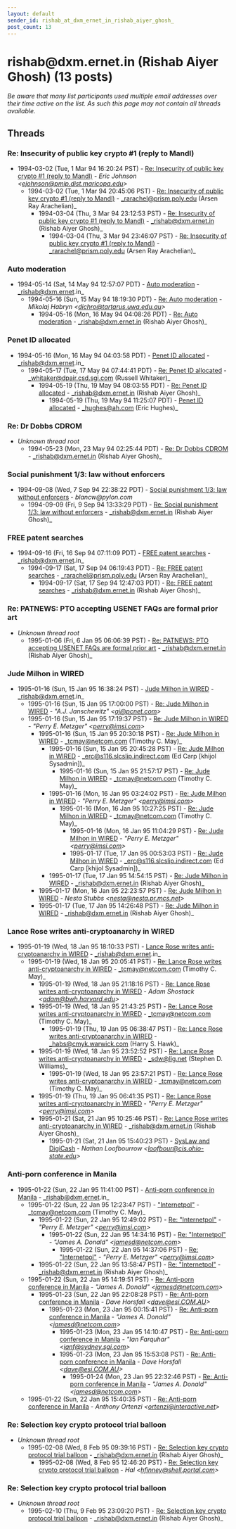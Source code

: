 ```yaml
---
layout: default
sender_id: rishab_at_dxm_ernet_in_rishab_aiyer_ghosh_
post_count: 13
---
```


# rishab<span>@</span>dxm.ernet.in (Rishab Aiyer Ghosh) (13 posts)

_Be aware that many list participants used multiple email addresses over their time active on the list. As such this page may not contain all threads available._

## Threads

### Re: Insecurity of public key crypto #1 (reply to Mandl)
+ 1994-03-02 (Tue, 1 Mar 94 16:20:24 PST) - [Re: Insecurity of public key crypto #1 (reply to Mandl)](/archive/1994/03/c991510d1ce83db914c51df966dc8cf77bf11c6acdee2c4aa8bb30da36ea51c8) - _Eric Johnson \<ejohnson@pmip.dist.maricopa.edu\>_
  + 1994-03-02 (Tue, 1 Mar 94 20:45:06 PST) - [Re: Insecurity of public key crypto #1 (reply to Mandl)](/archive/1994/03/17c8e0a0518e2975d805d46c52e9f00428bec87ddc8dec93c5464fcb32398388) - _rarachel@prism.poly.edu (Arsen Ray Arachelian)_
    + 1994-03-04 (Thu, 3 Mar 94 23:12:53 PST) - [Re: Insecurity of public key crypto #1 (reply to Mandl)](/archive/1994/03/e38d4fdc0cddfb1a4e8f07029553bf17cd193d84ddc15a680a3a7250b2da5c40) - _rishab@dxm.ernet.in (Rishab Aiyer Ghosh)_
      + 1994-03-04 (Thu, 3 Mar 94 23:46:07 PST) - [Re: Insecurity of public key crypto #1 (reply to Mandl)](/archive/1994/03/7f727d99a94dc760cb1b0bb665081a0c952049875bdbf4a422eb7d3dd30263c0) - _rarachel@prism.poly.edu (Arsen Ray Arachelian)_

### Auto moderation
+ 1994-05-14 (Sat, 14 May 94 12:57:07 PDT) - [Auto moderation](/archive/1994/05/4bc5ca579d545f65245117fb6a6dc17f89c4eee69938024364b237580108cee2) - _rishab@dxm.ernet.in_
  + 1994-05-16 (Sun, 15 May 94 18:19:30 PDT) - [Re: Auto moderation](/archive/1994/05/9758d982daf63e2a8579a7df54c34eeadde8c9d7eb2143bcbed29fc647ba2dc7) - _Mikolaj Habryn \<dichro@tartarus.uwa.edu.au\>_
    + 1994-05-16 (Mon, 16 May 94 04:08:26 PDT) - [Re: Auto moderation](/archive/1994/05/e53fab5d04e48b57ff98f06f979a2425617a11d481bc2415b4cf53304e17295a) - _rishab@dxm.ernet.in (Rishab Aiyer Ghosh)_

### Penet ID allocated
+ 1994-05-16 (Mon, 16 May 94 04:03:58 PDT) - [Penet ID allocated](/archive/1994/05/1b3b5f18e8797cf2e8bd260cc69aba081dfc72722626de9754bd038f176d1ec0) - _rishab@dxm.ernet.in_
  + 1994-05-17 (Tue, 17 May 94 07:44:41 PDT) - [Re: Penet ID allocated](/archive/1994/05/8e01f46b52baa69ddf5544422696452cb36c48c826cd82be3861a2664e14b67d) - _whitaker@dpair.csd.sgi.com (Russell Whitaker)_
    + 1994-05-19 (Thu, 19 May 94 08:03:55 PDT) - [Re: Penet ID allocated](/archive/1994/05/6b2f00afce5eb5ff6cdac7747755cdc521cd78d19da953c28a6783630ed17036) - _rishab@dxm.ernet.in (Rishab Aiyer Ghosh)_
      + 1994-05-19 (Thu, 19 May 94 11:25:07 PDT) - [Penet ID allocated](/archive/1994/05/aa8ecfc1a34bd1d4b6136c04dc8ee3e4764f24f4d6c3670e50007d1c2a8c8523) - _hughes@ah.com (Eric Hughes)_

### Re: Dr Dobbs CDROM
+ _Unknown thread root_
  + 1994-05-23 (Mon, 23 May 94 02:25:44 PDT) - [Re: Dr Dobbs CDROM](/archive/1994/05/98e697d30986640501814e3a5214d3463a2e7415de9b233276c4de437939230f) - _rishab@dxm.ernet.in (Rishab Aiyer Ghosh)_

### Social punishment 1/3: law without enforcers
+ 1994-09-08 (Wed, 7 Sep 94 22:38:22 PDT) - [Social punishment 1/3: law without enforcers](/archive/1994/09/61de1d4e7ae0dd796952eda4b28fe30876e1c7b5d4c57230b17bd5e2d2cc76da) - _blancw@pylon.com_
  + 1994-09-09 (Fri, 9 Sep 94 13:33:29 PDT) - [Re: Social punishment 1/3: law without enforcers](/archive/1994/09/4138e4da403459518b89f8f1aa8b8ba0c11da1ab797bee32821af74c8ea9c39a) - _rishab@dxm.ernet.in (Rishab Aiyer Ghosh)_

### FREE patent searches
+ 1994-09-16 (Fri, 16 Sep 94 07:11:09 PDT) - [FREE patent searches](/archive/1994/09/6b04af9a661fccb3708e978f71cb95ed7e6df1db8e61b9f5b71d7f6532a1cc79) - _rishab@dxm.ernet.in_
  + 1994-09-17 (Sat, 17 Sep 94 06:19:43 PDT) - [Re: FREE patent searches](/archive/1994/09/dc9769fddc8fcc2cff393852556785789df1bf349cb588ef766c08d281e25e40) - _rarachel@prism.poly.edu (Arsen Ray Arachelian)_
    + 1994-09-17 (Sat, 17 Sep 94 12:47:03 PDT) - [Re: FREE patent searches](/archive/1994/09/fd507d9093914c4a87d3b6f368f4e1dc8e9843b9c387a988a82945b241b3635c) - _rishab@dxm.ernet.in (Rishab Aiyer Ghosh)_

### Re: PATNEWS:  PTO accepting USENET FAQs are formal prior art
+ _Unknown thread root_
  + 1995-01-06 (Fri, 6 Jan 95 06:06:39 PST) - [Re: PATNEWS:  PTO accepting USENET FAQs are formal prior art](/archive/1995/01/78c996e6a8be35646cffb892b12c3fc00ad895b729bc11f11945200e2d5103be) - _rishab@dxm.ernet.in (Rishab Aiyer Ghosh)_

### Jude Milhon in WIRED
+ 1995-01-16 (Sun, 15 Jan 95 16:38:24 PST) - [Jude Milhon in WIRED](/archive/1995/01/5f26656a00d97f85e24f7f57df5c43cf1b6e9d10f1157fe08fdd9d15198a2bb1) - _rishab@dxm.ernet.in_
  + 1995-01-16 (Sun, 15 Jan 95 17:00:00 PST) - [Re: Jude Milhon in WIRED](/archive/1995/01/3d821f22c4ef42f11dcb4a8719bec9336555194eccd62018734e01b66da76ebe) - _"A.J. Janschewitz" \<aj@pcnet.com\>_
  + 1995-01-16 (Sun, 15 Jan 95 17:19:37 PST) - [Re: Jude Milhon in WIRED](/archive/1995/01/5944b1e3e989634c07bc173c04dacc83032a52dd5fefeedbd5b99979aa906007) - _"Perry E. Metzger" \<perry@imsi.com\>_
    + 1995-01-16 (Sun, 15 Jan 95 20:30:18 PST) - [Re: Jude Milhon in WIRED](/archive/1995/01/67946361d456f287cd136a85ef0c4ee278b25914755b83e01f310bce2308bc43) - _tcmay@netcom.com (Timothy C. May)_
      + 1995-01-16 (Sun, 15 Jan 95 20:45:28 PST) - [Re: Jude Milhon in WIRED](/archive/1995/01/12d0daf08b77414c8fc700dbbcf097d25f8fde0df34b14829a5dbf2b3adca2a5) - _erc@s116.slcslip.indirect.com (Ed Carp [khijol Sysadmin])_
        + 1995-01-16 (Sun, 15 Jan 95 21:57:17 PST) - [Re: Jude Milhon in WIRED](/archive/1995/01/339ce8e9afd0ad1960ab267d324c65c81681904fdbcfde634b6e2cdceac361c9) - _tcmay@netcom.com (Timothy C. May)_
      + 1995-01-16 (Mon, 16 Jan 95 03:24:02 PST) - [Re: Jude Milhon in WIRED](/archive/1995/01/70c172fd3f1cbcd007882e718eb5f911bc45af7aa9243158bfe1838071782bac) - _"Perry E. Metzger" \<perry@imsi.com\>_
        + 1995-01-16 (Mon, 16 Jan 95 10:27:25 PST) - [Re: Jude Milhon in WIRED](/archive/1995/01/d42238d1fab1838810fa89928a933f385c5dd1ce0965022d722cbc8254adef09) - _tcmay@netcom.com (Timothy C. May)_
          + 1995-01-16 (Mon, 16 Jan 95 11:04:29 PST) - [Re: Jude Milhon in WIRED](/archive/1995/01/d816dc352cacba7446bdd8798a3cb6fab4577d660c3fb8f73012cbe44a51d8aa) - _"Perry E. Metzger" \<perry@imsi.com\>_
          + 1995-01-17 (Tue, 17 Jan 95 00:53:03 PST) - [Re: Jude Milhon in WIRED](/archive/1995/01/5a00c7589044b400984d502b8445a327a9698b46faa9042c3143597c5e4b36bd) - _erc@s116.slcslip.indirect.com (Ed Carp [khijol Sysadmin])_
      + 1995-01-17 (Tue, 17 Jan 95 14:54:15 PST) - [Re: Jude Milhon in WIRED](/archive/1995/01/ed6e3626d1a8ec92545faf45dc05dd2a9c61b1db9e988d3acd5a53e0b791ac41) - _rishab@dxm.ernet.in (Rishab Aiyer Ghosh)_
    + 1995-01-17 (Mon, 16 Jan 95 22:23:57 PST) - [Re: Jude Milhon in WIRED](/archive/1995/01/334a22569b61fbc10d323370dcc524fc925d8febbf5131599ab9864e8a80d68f) - _Nesta Stubbs \<nesta@nesta.pr.mcs.net\>_
    + 1995-01-17 (Tue, 17 Jan 95 14:26:48 PST) - [Re: Jude Milhon in WIRED](/archive/1995/01/f3da0cd9c8c9734dba6b3961e92b1158ead80c8120cd46000d6366718aa8cb3c) - _rishab@dxm.ernet.in (Rishab Aiyer Ghosh)_

### Lance Rose writes anti-cryptoanarchy in WIRED
+ 1995-01-19 (Wed, 18 Jan 95 18:10:33 PST) - [Lance Rose writes anti-cryptoanarchy in WIRED](/archive/1995/01/530e802930beb1eaee5e91af1b4cab076c2e5fbb697966189d49b8b58b5c1503) - _rishab@dxm.ernet.in_
  + 1995-01-19 (Wed, 18 Jan 95 20:05:41 PST) - [Re: Lance Rose writes anti-cryptoanarchy in WIRED](/archive/1995/01/1934fc731d68d6156b7dd79c2ad3383255715087b63d4b2d3cdef0c15ab6bd82) - _tcmay@netcom.com (Timothy C. May)_
    + 1995-01-19 (Wed, 18 Jan 95 21:18:16 PST) - [Re: Lance Rose writes anti-cryptoanarchy in WIRED](/archive/1995/01/54b73c184391062a62ba62b87811b0cd974f156e4e2fd37dff04f045cce8ab0b) - _Adam Shostack \<adam@bwh.harvard.edu\>_
    + 1995-01-19 (Wed, 18 Jan 95 21:43:25 PST) - [Re: Lance Rose writes anti-cryptoanarchy in WIRED](/archive/1995/01/48bd6dacb1f4be698d91131a28a27529eb3ba6ae2049b944fbf268b4460e1857) - _tcmay@netcom.com (Timothy C. May)_
      + 1995-01-19 (Thu, 19 Jan 95 06:38:47 PST) - [Re: Lance Rose writes anti-cryptoanarchy in WIRED](/archive/1995/01/537f9b4918ca788dde6ee1283a3903520d18f4c8c09a2428b2bf2a147e2ac7a3) - _habs@cmyk.warwick.com (Harry S. Hawk)_
    + 1995-01-19 (Wed, 18 Jan 95 23:52:52 PST) - [Re: Lance Rose writes anti-cryptoanarchy in WIRED](/archive/1995/01/274c41dd47adee262287a902ea00b60663f7cfe4c230ac77de4276d319ee5788) - _sdw@lig.net (Stephen D. Williams)_
      + 1995-01-19 (Wed, 18 Jan 95 23:57:21 PST) - [Re: Lance Rose writes anti-cryptoanarchy in WIRED](/archive/1995/01/dceb874fb5692309820e7c8a31ab686238fdb472dea11c606df176861249c15a) - _tcmay@netcom.com (Timothy C. May)_
    + 1995-01-19 (Thu, 19 Jan 95 06:41:35 PST) - [Re: Lance Rose writes anti-cryptoanarchy in WIRED](/archive/1995/01/3d88d3c7bc98d77bc7be8781328dcd14c7238605c29a228f47ddd0740281daa4) - _"Perry E. Metzger" \<perry@imsi.com\>_
    + 1995-01-21 (Sat, 21 Jan 95 10:25:46 PST) - [Re: Lance Rose writes anti-cryptoanarchy in WIRED](/archive/1995/01/623ec1c69e1df925f538e618ef334967f1a6186fda153c9beeeee481dca66364) - _rishab@dxm.ernet.in (Rishab Aiyer Ghosh)_
      + 1995-01-21 (Sat, 21 Jan 95 15:40:23 PST) - [SysLaw and DigiCash](/archive/1995/01/facc194a891f936ba6db4f91f157aa68888832e796184ae9d6f3facb981c4fb3) - _Nathan Loofbourrow \<loofbour@cis.ohio-state.edu\>_

### Anti-porn conference in Manila
+ 1995-01-22 (Sun, 22 Jan 95 11:41:00 PST) - [Anti-porn conference in Manila](/archive/1995/01/72b574b6687f183678bf5756aad5a0d5145ca42de97a7be7a938bc4a1388c700) - _rishab@dxm.ernet.in_
  + 1995-01-22 (Sun, 22 Jan 95 12:23:47 PST) - ["Internetpol"](/archive/1995/01/c5b8129541f0173f1c664725bc2aaec82f54a998c640605a666e194d81e76c9f) - _tcmay@netcom.com (Timothy C. May)_
    + 1995-01-22 (Sun, 22 Jan 95 12:49:02 PST) - [Re: "Internetpol"](/archive/1995/01/907b2069ecb35942c42ff334d7a007d2b76de4838cb25c7d960e372918c91f47) - _"Perry E. Metzger" \<perry@imsi.com\>_
      + 1995-01-22 (Sun, 22 Jan 95 14:34:16 PST) - [Re: "Internetpol"](/archive/1995/01/3496d23bdda9ac2bb63155b4b4c1f2c8c211133fd1d07689eb2d409c62be3313) - _"James A. Donald" \<jamesd@netcom.com\>_
        + 1995-01-22 (Sun, 22 Jan 95 14:37:06 PST) - [Re: "Internetpol"](/archive/1995/01/a283a9bc0aa4269e8a14832950a680d61a90c2fc3d560e8a4cf3d83ce3388d2e) - _"Perry E. Metzger" \<perry@imsi.com\>_
    + 1995-01-22 (Sun, 22 Jan 95 13:58:47 PST) - [Re: "Internetpol"](/archive/1995/01/bb3e12701c39208e5db7433bd38992655c4fc8f2a38f0858394235df150875ed) - _rishab@dxm.ernet.in (Rishab Aiyer Ghosh)_
  + 1995-01-22 (Sun, 22 Jan 95 14:19:51 PST) - [Re: Anti-porn conference in Manila](/archive/1995/01/249a1b8dc707f3f652b3ff1c2c4907c94b751404ccda147f7324c1b6696c4d4f) - _"James A. Donald" \<jamesd@netcom.com\>_
    + 1995-01-23 (Sun, 22 Jan 95 22:08:28 PST) - [Re: Anti-porn conference in Manila](/archive/1995/01/8479d5cf868924270869f7a924799b039a2359ad031ff2cb23b7b024abcb415c) - _Dave Horsfall \<dave@esi.COM.AU\>_
      + 1995-01-23 (Mon, 23 Jan 95 00:15:41 PST) - [Re: Anti-porn conference in Manila](/archive/1995/01/26d9d0031730bdca81a3b1f7dbf1660a74c8e9d28b1a9cd9332c826ebca125fd) - _"James A. Donald" \<jamesd@netcom.com\>_
        + 1995-01-23 (Mon, 23 Jan 95 14:10:47 PST) - [Re: Anti-porn conference in Manila](/archive/1995/01/c3f72f6b0235cf7577e60ef2461f680c208666a3c01a6ae2f345ab8f1326c46e) - _"Ian Farquhar" \<ianf@sydney.sgi.com\>_
        + 1995-01-23 (Mon, 23 Jan 95 15:53:08 PST) - [Re: Anti-porn conference in Manila](/archive/1995/01/e11a595ccb19515d2b4bcae991da58895b7cbc367100e73b8811ce6bffcd601b) - _Dave Horsfall \<dave@esi.COM.AU\>_
          + 1995-01-24 (Mon, 23 Jan 95 22:32:46 PST) - [Re: Anti-porn conference in Manila](/archive/1995/01/47220e7aa13e6dd5d45b68d96d79168d524d68934a49d5b5fbdb7d7a255db6c1) - _"James A. Donald" \<jamesd@netcom.com\>_
  + 1995-01-22 (Sun, 22 Jan 95 15:40:35 PST) - [Re: Anti-porn conference in Manila](/archive/1995/01/331fb1ff9e0ba78ffee906ef1bae25c16bf987919b40098fd7dfe0b2fe565424) - _Anthony Ortenzi \<ortenzi@interactive.net\>_

### Re:  Selection key crypto protocol trial balloon
+ _Unknown thread root_
  + 1995-02-08 (Wed, 8 Feb 95 09:39:16 PST) - [Re:  Selection key crypto protocol trial balloon](/archive/1995/02/c9c06d354557cb193f27239de5f9886fc58b1716170568d087315ad70f6dde4e) - _rishab@dxm.ernet.in (Rishab Aiyer Ghosh)_
    + 1995-02-08 (Wed, 8 Feb 95 12:46:20 PST) - [Re: Selection key crypto protocol trial balloon](/archive/1995/02/403c21eb837211ecaf43f2c5333c4c0f87acc2178f03fcf935f64f8ea76f88d7) - _Hal \<hfinney@shell.portal.com\>_

### Re:  Selection key crypto protocol trial balloon
+ _Unknown thread root_
  + 1995-02-10 (Thu, 9 Feb 95 23:09:20 PST) - [Re:  Selection key crypto protocol trial balloon](/archive/1995/02/c6641a9f9df84eaab2a51992518fca8f285da50bf429759ff35a6454b0d257da) - _rishab@dxm.ernet.in (Rishab Aiyer Ghosh)_

